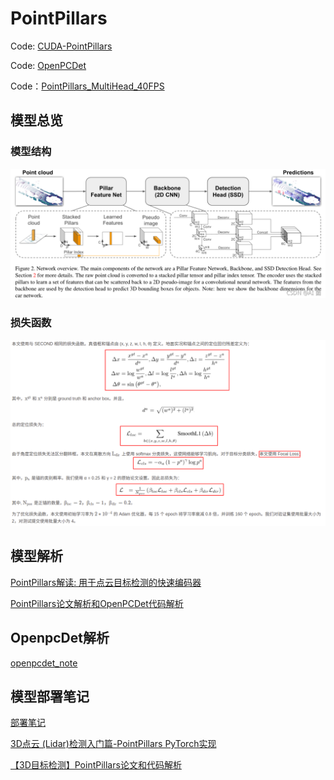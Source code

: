 # PointPillars

Code: [CUDA-PointPillars](https://github.com/NVIDIA-AI-IOT/CUDA-PointPillars/tree/main)

Code: [OpenPCDet](https://github.com/hcheng1005/OpenPCDet)

Code：[PointPillars_MultiHead_40FPS](https://github.com/hcheng1005/PointPillars_MultiHead_40FPS)

## 模型总览

### 模型结构
![](images/20231115210130.png)

### 损失函数

![](images/20231115210411.png)

## 模型解析
[PointPillars解读: 用于点云目标检测的快速编码器](https://blog.csdn.net/wjinjie/article/details/119962121)

[PointPillars论文解析和OpenPCDet代码解析](https://blog.csdn.net/qq_41366026/article/details/123006401)


## OpenpcDet解析
[openpcdet_note](./openpcdet_note.md)

## 模型部署笔记

[部署笔记](./%E9%83%A8%E7%BD%B2%E7%AC%94%E8%AE%B0.md)

[3D点云 (Lidar)检测入门篇-PointPillars PyTorch实现](https://zhuanlan.zhihu.com/p/521277176) 

[【3D目标检测】PointPillars论文和代码解析](https://zhuanlan.zhihu.com/p/357626425)